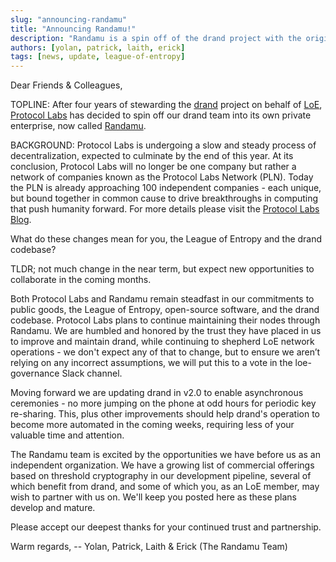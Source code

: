 ```yaml
---
slug: "announcing-randamu"
title: "Announcing Randamu!"
description: "Randamu is a spin off of the drand project with the original team members from Protocol Labs."
authors: [yolan, patrick, laith, erick]
tags: [news, update, league-of-entropy]
---
```


Dear Friends & Colleagues,

TOPLINE: After four years of stewarding the [drand](https://github.com/drand) project on behalf of [LoE](https://leagueofentropy.com/), [Protocol Labs](https://protocol.ai/) has decided to spin off our drand team into its own private enterprise, now called [Randamu](https://randa.mu/).

<!-- truncate -->

BACKGROUND: Protocol Labs is undergoing a slow and steady process of decentralization, expected to culminate by the end of this year. At its conclusion, Protocol Labs will no longer be one company but rather a network of companies known as the Protocol Labs Network (PLN). Today the PLN is already approaching 100 independent companies - each unique, but bound together in common cause to drive breakthroughs in computing that push humanity forward. For more details please visit the [Protocol Labs Blog](https://protocol.ai/blog/).

What do these changes mean for you, the League of Entropy and the drand codebase?

TLDR; not much change in the near term, but expect new opportunities to collaborate in the coming months.

Both Protocol Labs and Randamu remain steadfast in our commitments to public goods, the League of Entropy, open-source software, and the drand codebase. Protocol Labs plans to continue maintaining their nodes through Randamu. We are humbled and honored by the trust they have placed in us to improve and maintain drand, while continuing to shepherd LoE network operations - we don't expect any of that to change, but to ensure we aren’t relying on any incorrect assumptions, we will put this to a vote in the loe-governance Slack channel.

Moving forward we are updating drand in v2.0 to enable asynchronous ceremonies - no more jumping on the phone at odd hours for periodic key re-sharing. This, plus other improvements should help drand's operation to become more automated in the coming weeks, requiring less of your valuable time and attention.

The Randamu team is excited by the opportunities we have before us as an independent organization. We have a growing list of commercial offerings based on threshold cryptography in our development pipeline, several of which benefit from drand, and some of which you, as an LoE member, may wish to partner with us on. We'll keep you posted here as these plans develop and mature.

Please accept our deepest thanks for your continued trust and partnership.

Warm regards, -- Yolan, Patrick, Laith & Erick (The Randamu Team)
